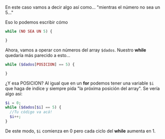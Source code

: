 En este caso vamos a decir algo así como... "mientras el número no sea un 5..."

Eso lo podemos escribir cómo

```php
while (NO SEA UN 5) {

}
```

Ahora, vamos a operar con números del array `$dados`. Nuestro **while** quedaría más parecido a esto...

```php
while ($dados[POSICION] == 5) {

}
```

¿Y esa POSICION? Al igual que en un **for** podemos tener una variable `$i` que haga de indice y siempre pida "la próxima posición del array".
Se vería algo así:

```php
$i = 0;
while ($dados[$i] == 5) {
  //Tu código va acá!
  $i++;
}
```

De este modo, `$i` comienza en 0 pero cada ciclo del **while** aumenta en 1.
